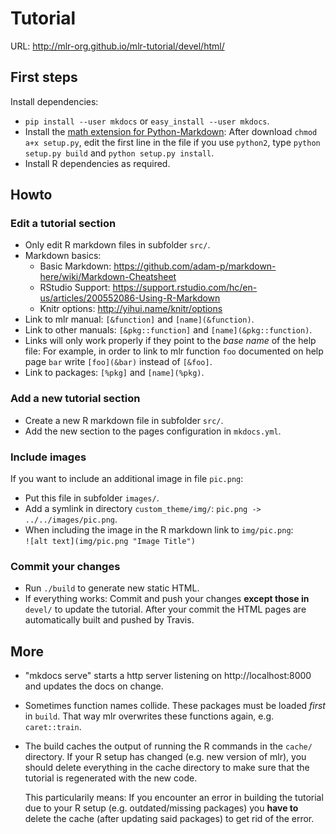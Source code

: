 # Tutorial
URL: http://mlr-org.github.io/mlr-tutorial/devel/html/

## First steps
Install dependencies:  
* `pip install --user mkdocs` or `easy_install --user mkdocs`.
* Install the [math extension for Python-Markdown](https://github.com/mitya57/python-markdown-math):
  After download `chmod a+x setup.py`, edit the first line in the file if you use `python2`, type `python setup.py build` and `python setup.py install`.
* Install R dependencies as required.

## Howto

### Edit a tutorial section
* Only edit R markdown files in subfolder `src/`.
* Markdown basics:
  * Basic Markdown: https://github.com/adam-p/markdown-here/wiki/Markdown-Cheatsheet
  * RStudio Support: https://support.rstudio.com/hc/en-us/articles/200552086-Using-R-Markdown
  * Knitr options: http://yihui.name/knitr/options
* Link to mlr manual: `[&function]` and `[name](&function)`.
* Link to other manuals: `[&pkg::function]` and `[name](&pkg::function)`.
* Links will only work properly if they point to the *base name* of the help file:
  For example, in order to link to mlr function `foo` documented on help page `bar` write
  `[foo](&bar)` instead of `[&foo]`.
* Link to packages: `[%pkg]` and `[name](%pkg)`.

### Add a new tutorial section
* Create a new R markdown file in subfolder `src/`.
* Add the new section to the pages configuration in `mkdocs.yml`.

### Include images
If you want to include an additional image in file `pic.png`:  
* Put this file in subfolder `images/`.
* Add a symlink in directory `custom_theme/img/`: `pic.png -> ../../images/pic.png`.
* When including the image in the R markdown link to `img/pic.png`:  
  `![alt text](img/pic.png "Image Title")`

### Commit your changes
* Run `./build` to generate new static HTML.
* If everything works:
  Commit and push your changes **except those in** `devel/` to update the tutorial.
  After your commit the HTML pages are automatically built and pushed by Travis.

## More
* "mkdocs serve" starts a http server listening on http://localhost:8000
  and updates the docs on change.
* Sometimes function names collide. These packages must be loaded _first_
  in `build`. That way mlr overwrites these functions again, e.g. `caret::train`.
* The build caches the output of running the R commands in the `cache/` directory.
  If your R setup has changed (e.g. new version of mlr), you should delete
  everything in the cache directory to make sure that the tutorial is
  regenerated with the new code.

  This particularily means: If you encounter an error in building the tutorial
  due to your R setup (e.g. outdated/missing packages) you **have to** delete
  the cache (after updating said packages) to get rid of the error. 
